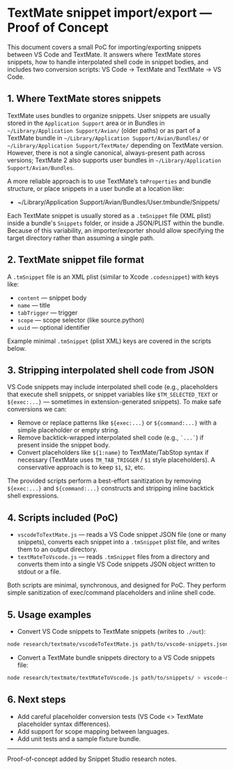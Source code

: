 # TextMate snippet import/export — Proof of Concept

This document covers a small PoC for importing/exporting snippets between VS Code and TextMate. It answers where TextMate stores snippets, how to handle interpolated shell code in snippet bodies, and includes two conversion scripts: VS Code -> TextMate and TextMate -> VS Code.

## 1. Where TextMate stores snippets

TextMate uses bundles to organize snippets. User snippets are usually stored in the `Application Support` area or in Bundles in `~/Library/Application Support/Avian/` (older paths) or as part of a TextMate bundle in `~/Library/Application Support/Avian/Bundles/` or `~/Library/Application Support/TextMate/` depending on TextMate version. However, there is not a single canonical, always-present path across versions; TextMate 2 also supports user bundles in `~/Library/Application Support/Avian/Bundles`.

A more reliable approach is to use TextMate’s `tmProperties` and bundle structure, or place snippets in a user bundle at a location like:

- ~/Library/Application Support/Avian/Bundles/User.tmbundle/Snippets/

Each TextMate snippet is usually stored as a `.tmSnippet` file (XML plist) inside a bundle's `Snippets` folder, or inside a JSON/PLIST within the bundle. Because of this variability, an importer/exporter should allow specifying the target directory rather than assuming a single path.

## 2. TextMate snippet file format

A `.tmSnippet` file is an XML plist (similar to Xcode `.codesnippet`) with keys like:

- `content` — snippet body
- `name` — title
- `tabTrigger` — trigger
- `scope` — scope selector (like source.python)
- `uuid` — optional identifier

Example minimal `.tmSnippet` (plist XML) keys are covered in the scripts below.

## 3. Stripping interpolated shell code from JSON

VS Code snippets may include interpolated shell code (e.g., placeholders that execute shell snippets, or snippet variables like `$TM_SELECTED_TEXT` or `${exec:...}` — sometimes in extension-generated snippets). To make safe conversions we can:

- Remove or replace patterns like `${exec:...}` or `${command:...}` with a simple placeholder or empty string.
- Remove backtick-wrapped interpolated shell code (e.g., `` `...` ``) if present inside the snippet body.
- Convert placeholders like `${1:name}` to TextMate/TabStop syntax if necessary (TextMate uses `TM_TAB_TRIGGER` / `$1` style placeholders). A conservative approach is to keep `$1`, `$2`, etc.

The provided scripts perform a best-effort sanitization by removing `${exec:...}` and `${command:...}` constructs and stripping inline backtick shell expressions.

## 4. Scripts included (PoC)

- `vscodeToTextMate.js` — reads a VS Code snippet JSON file (one or many snippets), converts each snippet into a `.tmSnippet` plist file, and writes them to an output directory.
- `textMateToVscode.js` — reads `.tmSnippet` files from a directory and converts them into a single VS Code snippets JSON object written to stdout or a file.

Both scripts are minimal, synchronous, and designed for PoC. They perform simple sanitization of exec/command placeholders and inline shell code.

## 5. Usage examples

- Convert VS Code snippets to TextMate snippets (writes to `./out`):

```bash
node research/textmate/vscodeToTextMate.js path/to/vscode-snippets.json ./out
```

- Convert a TextMate bundle snippets directory to a VS Code snippets file:

```bash
node research/textmate/textMateToVscode.js path/to/snippets/ > vscode-snippets.json
```

## 6. Next steps

- Add careful placeholder conversion tests (VS Code <> TextMate placeholder syntax differences).
- Add support for scope mapping between languages.
- Add unit tests and a sample fixture bundle.

---

Proof-of-concept added by Snippet Studio research notes.
